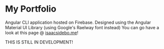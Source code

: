 # My Portfolio

Angular CLI application hosted on Firebase. Designed using the Angular Material UI Library (using Google's Raelway font instead) You can go have a look at this page @ [isaacsidebo.me](http://isaacsidebo.me)!

THIS IS STILL IN DEVELOPMENT!
